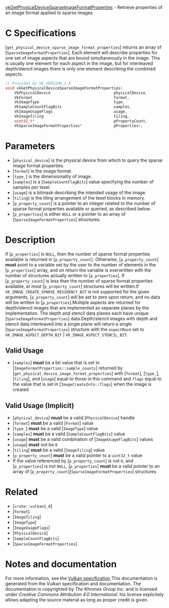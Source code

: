 [vkGetPhysicalDeviceSparseImageFormatProperties](https://www.khronos.org/registry/vulkan/specs/1.3-extensions/man/html/vkGetPhysicalDeviceSparseImageFormatProperties.html) - Retrieve properties of an image format applied to sparse images

# C Specifications
[`get_physical_device_sparse_image_format_properties`] returns an array of
[`SparseImageFormatProperties`].
Each element will describe properties for one set of image aspects that are
bound simultaneously in the image.
This is usually one element for each aspect in the image, but for
interleaved depth/stencil images there is only one element describing the
combined aspects.
```c
// Provided by VK_VERSION_1_0
void vkGetPhysicalDeviceSparseImageFormatProperties(
    VkPhysicalDevice                            physicalDevice,
    VkFormat                                    format,
    VkImageType                                 type,
    VkSampleCountFlagBits                       samples,
    VkImageUsageFlags                           usage,
    VkImageTiling                               tiling,
    uint32_t*                                   pPropertyCount,
    VkSparseImageFormatProperties*              pProperties);
```

# Parameters
- [`physical_device`] is the physical device from which to query the sparse image format properties.
- [`format`] is the image format.
- [`type_`] is the dimensionality of image.
- [`samples`] is a [`SampleCountFlagBits`] value specifying the number of samples per texel.
- [`usage`] is a bitmask describing the intended usage of the image.
- [`tiling`] is the tiling arrangement of the texel blocks in memory.
- [`p_property_count`] is a pointer to an integer related to the number of sparse format properties available or queried, as described below.
- [`p_properties`] is either `NULL` or a pointer to an array of [`SparseImageFormatProperties`] structures.

# Description
If [`p_properties`] is `NULL`, then the number of sparse format properties
available is returned in [`p_property_count`].
Otherwise, [`p_property_count`] **must**  point to a variable set by the user to
the number of elements in the [`p_properties`] array, and on return the
variable is overwritten with the number of structures actually written to
[`p_properties`].
If [`p_property_count`] is less than the number of sparse format properties
available, at most [`p_property_count`] structures will be written.If `VK_IMAGE_CREATE_SPARSE_RESIDENCY_BIT` is not supported for the given
arguments, [`p_property_count`] will be set to zero upon return, and no data
will be written to [`p_properties`].Multiple aspects are returned for depth/stencil images that are implemented
as separate planes by the implementation.
The depth and stencil data planes each have unique
[`SparseImageFormatProperties`] data.Depth/stencil images with depth and stencil data interleaved into a single
plane will return a single [`SparseImageFormatProperties`] structure
with the `aspectMask` set to `VK_IMAGE_ASPECT_DEPTH_BIT` |
`VK_IMAGE_ASPECT_STENCIL_BIT`.
## Valid Usage
-  [`samples`] **must**  be a bit value that is set in [`ImageFormatProperties::sample_counts`] returned by [`get_physical_device_image_format_properties`] with [`format`], [`type_`], [`tiling`], and [`usage`] equal to those in this command and `flags` equal to the value that is set in [`ImageCreateInfo::flags`] when the image is created

## Valid Usage (Implicit)
-  [`physical_device`] **must**  be a valid [`PhysicalDevice`] handle
-  [`format`] **must**  be a valid [`Format`] value
-  [`type_`] **must**  be a valid [`ImageType`] value
-  [`samples`] **must**  be a valid [`SampleCountFlagBits`] value
-  [`usage`] **must**  be a valid combination of [`ImageUsageFlagBits`] values
-  [`usage`] **must**  not be `0`
-  [`tiling`] **must**  be a valid [`ImageTiling`] value
-  [`p_property_count`] **must**  be a valid pointer to a `uint32_t` value
-    If the value referenced by [`p_property_count`] is not `0`, and [`p_properties`] is not `NULL`, [`p_properties`] **must**  be a valid pointer to an array of [`p_property_count`][`SparseImageFormatProperties`] structures

# Related
- [`crate::vulkan1_0`]
- [`Format`]
- [`ImageTiling`]
- [`ImageType`]
- [`ImageUsageFlags`]
- [`PhysicalDevice`]
- [`SampleCountFlagBits`]
- [`SparseImageFormatProperties`]

# Notes and documentation
For more information, see the [Vulkan specification](https://www.khronos.org/registry/vulkan/specs/1.3-extensions/html/vkspec.html)
This documentation is generated from the Vulkan specification and documentation.
The documentation is copyrighted by *The Khronos Group Inc.* and is licensed under *Creative Commons Attribution 4.0 International*.
his license explicitely allows adapting the source material as long as proper credit is given.
        